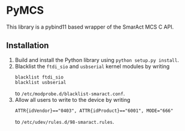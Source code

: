 # PyMCS

This library is a pybind11 based wrapper of the SmarAct MCS C API.

## Installation

1. Build and install the Python library using `python setup.py install`.
1. Blacklist the `ftdi_sio` and `usbserial` kernel modules by writing
    ```
    blacklist ftdi_sio
    blacklist usbserial
    ```
    to `/etc/modprobe.d/blacklist-smaract.conf`.
1. Allow all users to write to the device by writing
    ```
    ATTR{idVendor}=="0403", ATTR{idProduct}=="6001", MODE="666"
    ```
    to `/etc/udev/rules.d/98-smaract.rules`.